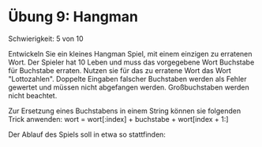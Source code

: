 # Übung 9: Hangman

Schwierigkeit: 5 von 10

Entwickeln Sie ein kleines Hangman Spiel, mit einem einzigen zu erratenen Wort.
Der Spieler hat 10 Leben und muss das vorgegebene Wort Buchstabe für Buchstabe
erraten. Nutzen sie für das zu erratene Wort das Wort "Lottozahlen". Doppelte
Eingaben falscher Buchstaben werden als Fehler gewertet und müssen nicht abgefangen
werden. Großbuchstaben werden nicht beachtet.

Zur Ersetzung eines Buchstabens in einem String können sie folgenden Trick anwenden:
wort = wort[:index] + buchstabe + wort[index + 1:]

Der Ablauf des Spiels soll in etwa so stattfinden: